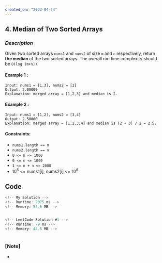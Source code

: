 ```yaml
---
created_on: "2023-04-24"
---
```


## 4. Median of Two Sorted Arrays


### _Description_

Given two sorted arrays `nums1` and `nums2` of size `m` and `n` respectively, return <strong>the median</strong> of the two sorted arrays.
The overall run time complexity should be `O(log (m+n))`.



#### Example 1 :

```
Input: nums1 = [1,3], nums2 = [2]
Output: 2.00000
Explanation: merged array = [1,2,3] and median is 2.
```

#### Example 2 :
```
Input: nums1 = [1,2], nums2 = [3,4]
Output: 2.50000
Explanation: merged array = [1,2,3,4] and median is (2 + 3) / 2 = 2.5.
```

#### Constraints:
- `nums1.length == m`
- `nums2.length == n`
- `0 <= m <= 1000`
- `0 <= n <= 1000`
- `1 <= m + n <= 2000`
- 10<sup>6</sup> <= nums1[i], nums2[i] <= 10<sup>6</sup>


## Code

```JavaScript
<!-- My Solution -->
<!-- Runtime: 2075 ms -->
<!-- Memory: 55.6 MB -->



```

```JavaScript
<!-- LeetCode Solution #1 -->
<!-- Runtime: 79 ms -->
<!-- Memory: 44.5 MB -->


```


#

### [Note]
- 
